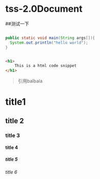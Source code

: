 # tss-2.0Document

##测试一下

~~~~Java

public static void main(String args[]){
  System.out.println("hello world");
}

~~~~

~~~~HTML

<h1>
    This is a html code snippet
</h1>

~~~~

> 引用balbala

# title1

## title 2

### title 3

#### title 4

##### title 5

###### title 6
